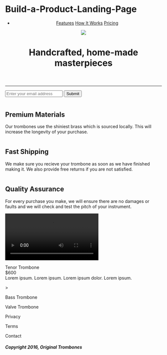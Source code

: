 # Build-a-Product-Landing-Page
<!-- Project #3 freeCodeCamp -->
<!DOCTYPE html>
<html>
  <head>
    <meta charset="UTF-8">
    <title>Product Landing Page</title>  
    <link rel="stylesheet" type="text/css" href="styles.css">
  </head>
  <body>
  <div id="page-wrapper">
    <header id="header">
      <nav id="nav-bar">
        <ul>
          <li>
            <a class="nav-link" href="features">Features</a>
            <a class="nav-link" href="#video">How It Works</a>
            <a class="nav-link" href="#pricing">Pricing</a>
          </li>
        </ul>
      </nav>
        <img id="header-img" src="https://cdn.freecodecamp.org/testable-projects-fcc/images/product-landing-page-logo.png">
        <h1 class="encabezado">Handcrafted, home-made masterpieces</h1>
    </header>
  <hr>
  <section class="formulario">
    <form id="form" action="https://www.freecodecamp.com/email-submit">
      <input id="email" name="email" placeholder="Enter your email address" type="email"></input>
      <input id="submit" type="submit"></input>
    </form>
  </section>  
  <section id="features">
    <div class="premium">
      <img class="premium-img" src="" alt="">
      <h2>Premium Materials</h2>
      <p>Our trombones use the shiniest brass which is sourced locally. This will increase the longevity of your purchase.</p>
    </div> 
    <div class="fast">
      <img class="fast-img" src="" alt="">
      <h2>Fast Shipping</h2>
      <p>We make sure you recieve your trombone as soon as we have finished making it. We also provide free returns if you are not satisfied.</p>
    </div>
    <div class="quality">
      <img class="quality-img" src="" alt="">
      <h2>Quality Assurance</h2>
      <p>For every purchase you make, we will ensure there are no damages or faults and we will check and test the pitch of your instrument.</p>
    </div>
  </section>
    <section class="video">
      <video id="video" src="https://www.youtube.com/watch?v=8awqH4xysj4" controls="">Trombone</video>
    </section>
  <section id="pricing">
    <article>
      <p class="tenor">Tenor Trombone<br>$600<br>Lorem ipsum.
Lorem ipsum.
Lorem ipsum dolor.
Lorem ipsum.</p>  
    </article>>
   <article>  
    <p class="bass">Bass Trombone</p>
  </article>
  <article>  
    <p class="valve">Valve Trombone</p>
  </article>  
  </section>
  <footer>
    <p>Privacy </p>
    <p>Terms </p>
    <p>Contact </p>
    <article>
    <h5>Copyright 2016, Original Trombones</h5>
    </article>
    </footer>
   <div>
 </body> 
</html>
